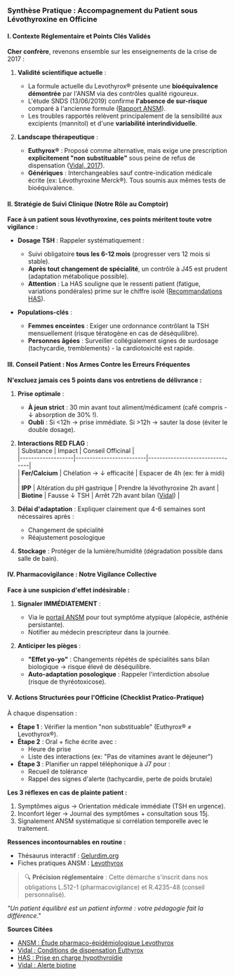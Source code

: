 ### Synthèse Pratique : Accompagnement du Patient sous Lévothyroxine en Officine  

#### I. Contexte Réglementaire et Points Clés Validés  
**Cher confrère**, revenons ensemble sur les enseignements de la crise de 2017 :  
1. **Validité scientifique actuelle** :  
   - La formule actuelle du Levothyrox® présente une **bioéquivalence démontrée** par l'ANSM via des contrôles qualité rigoureux.  
   - L'étude SNDS (13/06/2019) confirme **l'absence de sur-risque** comparé à l'ancienne formule ([Rapport ANSM](https://ansm.sante.fr/actualites/levothyrox-et-medicaments-a-base-de-levothyroxine-rapport-final-de-letude-de-pharmaco-epidemiologie-a-partir-des-donnees-du-systeme-national-des-donnees-de-sante-snds)).  
   - Les troubles rapportés relèvent principalement de la sensibilité aux excipients (mannitol) et d'une **variabilité interindividuelle**.  

2. **Landscape thérapeutique** :  
   - **Euthyrox®** : Proposé comme alternative, mais exige une prescription **explicitement "non substituable"** sous peine de refus de dispensation ([Vidal, 2017](https://www.vidal.fr/actualites/22155-euthyrox-ancien-levothyrox-en-pharmacie-le-2-octobre-conditions-de-prescription-et-delivrance.html)).  
   - **Génériques** : Interchangeables sauf contre-indication médicale écrite (ex: Lévothyroxine Merck®). Tous soumis aux mêmes tests de bioéquivalence.  

#### II. Stratégie de Suivi Clinique (Notre Rôle au Comptoir)  
**Face à un patient sous lévothyroxine, ces points méritent toute votre vigilance :**  
- **Dosage TSH** : Rappeler systématiquement :  
  - Suivi obligatoire **tous les 6-12 mois** (progresser vers 12 mois si stable).  
  - **Après tout changement de spécialité**, un contrôle à J45 est prudent (adaptation métabolique possible).  
  - **Attention** : La HAS souligne que le ressenti patient (fatigue, variations pondérales) prime sur le chiffre isolé ([Recommandations HAS](https://www.has-sante.fr/jcms/pprd_2974156/fr/hypothyroidie-ressenti-du-patient-clinique-tsh-sont-essentiels)).  

- **Populations-clés** :  
  - **Femmes enceintes** : Exiger une ordonnance contrôlant la TSH mensuellement (risque tératogène en cas de déséquilibre).  
  - **Personnes âgées** : Surveiller collégialement signes de surdosage (tachycardie, tremblements) - la cardiotoxicité est rapide.  

#### III. Conseil Patient : Nos Armes Contre les Erreurs Fréquentes  
**N'excluez jamais ces 5 points dans vos entretiens de délivrance :**  
1. **Prise optimale** :  
   - **À jeun strict** : 30 min avant tout aliment/médicament (café compris - ↓ absorption de 30% !).  
   - **Oubli** : Si <12h → prise immédiate. Si >12h → sauter la dose (éviter le double dosage).  

2. **Interactions RED FLAG** :  
   | Substance         | Impact                  | Conseil Officinal              |  
   |-------------------|-------------------------|--------------------------------|  
   | **Fer/Calcium**   | Chélation → ↓ efficacité | Espacer de 4h (ex: fer à midi) |  
   | **IPP**           | Altération du pH gastrique | Prendre la lévothyroxine 2h avant |  
   | **Biotine**       | Fausse ↓ TSH            | Arrêt 72h avant bilan ([Vidal](https://www.vidal.fr/actualites/30122-biotine-et-fonction-thyroidienne-des-interferences-avec-les-analyses-de-laboratoire.html)) |  

3. **Délai d'adaptation** : Expliquer clairement que 4-6 semaines sont nécessaires après :  
   - Changement de spécialité  
   - Réajustement posologique  

4. **Stockage** : Protéger de la lumière/humidité (dégradation possible dans salle de bain).  

#### IV. Pharmacovigilance : Notre Vigilance Collective  
**Face à une suspicion d'effet indésirable :**  
1. **Signaler IMMÉDIATEMENT** :  
   - Via le [portail ANSM](https://ansm.sante.fr) pour tout symptôme atypique (alopécie, asthénie persistante).  
   - Notifier au médecin prescripteur dans la journée.  

2. **Anticiper les pièges** :  
   - **"Effet yo-yo"** : Changements répétés de spécialités sans bilan biologique → risque élevé de déséquilibre.  
   - **Auto-adaptation posologique** : Rappeler l'interdiction absolue (risque de thyréotoxicose).  

#### V. Actions Structurées pour l'Officine (Checklist Pratico-Pratique)  
À chaque dispensation :  
- **Étape 1** : Vérifier la mention "non substituable" (Euthyrox® ≠ Levothyrox®).  
- **Étape 2** : Oral + fiche écrite avec :  
  - Heure de prise  
  - Liste des interactions (ex: "Pas de vitamines avant le déjeuner")  
- **Étape 3** : Planifier un rappel téléphonique à J7 pour :  
  - Recueil de tolérance  
  - Rappel des signes d'alerte (tachycardie, perte de poids brutale)  

**Les 3 réflexes en cas de plainte patient :**  
1. Symptômes aigus → Orientation médicale immédiate (TSH en urgence).  
2. Inconfort léger → Journal des symptômes + consultation sous 15j.  
3. Signalement ANSM systématique si corrélation temporelle avec le traitement.  

**Ressences incontournables en routine :**  
- Thésaurus interactif : [Gelurdim.org](https://www.gelurdim.fr)  
- Fiches pratiques ANSM : [Levothyrox](https://ansm.sante.fr/medicaments/levothyrox)  

> 🔍 **Précision réglementaire** : Cette démarche s'inscrit dans nos obligations L.512-1 (pharmacovigilance) et R.4235-48 (conseil personnalisé).  

*"Un patient équilibré est un patient informé : votre pédagogie fait la différence."*  

**Sources Citées**  
- [ANSM : Étude pharmaco-épidémiologique Levothyrox](https://ansm.sante.fr/actualites/levothyrox-et-medicaments-a-base-de-levothyroxine-rapport-final-de-letude-de-pharmaco-epidemiologie-a-partir-des-donnees-du-systeme-national-des-donnees-de-sante-snds)  
- [Vidal : Conditions de dispensation Euthyrox](https://www.vidal.fr/actualites/22155-euthyrox-ancien-levothyrox-en-pharmacie-le-2-octobre-conditions-de-prescription-et-delivrance.html)  
- [HAS : Prise en charge hypothyroïdie](https://www.has-sante.fr/jcms/pprd_2974156/fr/hypothyroidie-ressenti-du-patient-clinique-tsh-sont-essentiels)  
- [Vidal : Alerte biotine](https://www.vidal.fr/actualites/30122-biotine-et-fonction-thyroidienne-des-interferences-avec-les-analyses-de-laboratoire.html)